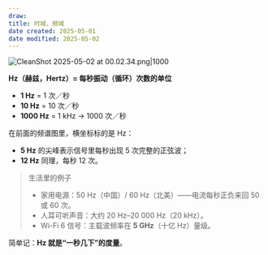 ```yaml
---
draw:
title: 时域、频域
date created: 2025-05-01
date modified: 2025-05-02
---
```


![CleanShot 2025-05-02 at 00.02.34.png|1000](https://imagehosting4picgo.oss-cn-beijing.aliyuncs.com/imagehosting/fix-dir%2Fmedia%2Fmedia_9q9YCzcunq%2F2025%2F05%2F02%2F00-02-47-e164470497dad8f342e67a5b8396512c-CleanShot%202025-05-02%20at%2000.02.34-354880.png)

**Hz（赫兹，Hertz）= 每秒振动（循环）次数的单位**
- **1 Hz** = 1 次／秒
- **10 Hz** = 10 次／秒
- **1000 Hz** = 1 kHz → 1000 次／秒
    

在前面的频谱图里，横坐标标的是 Hz：

- **5 Hz** 的尖峰表示信号里每秒出现 5 次完整的正弦波；
- **12 Hz** 同理，每秒 12 次。
    

> 生活里的例子
> - 家用电源：50 Hz（中国）/ 60 Hz（北美）——电流每秒正负来回 50 或 60 次。
> - 人耳可听声音：大约 20 Hz–20 000 Hz（20 kHz）。
> - Wi-Fi 6 信号：主载波频率在 **5 GHz**（十亿 Hz）量级。
>

简单记：**Hz 就是“一秒几下”的度量**。
